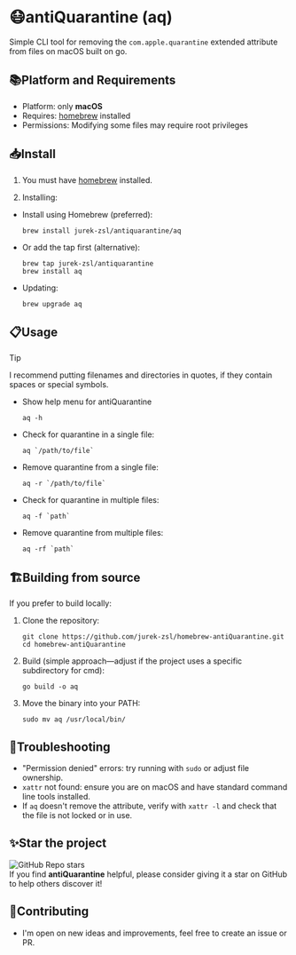 # 😷antiQuarantine (aq)

Simple CLI tool for removing the `com.apple.quarantine` extended attribute from files on macOS built on go.

## 📚Platform and Requirements

- Platform: only **macOS**
- Requires: [homebrew](https://brew.sh) installed
- Permissions: Modifying some files may require root privileges
  
## 📥Install

1. You must have [homebrew](https://brew.sh) installed.

2. Installing:
   
- Install using Homebrew (preferred):
  ```
  brew install jurek-zsl/antiquarantine/aq
  ```

- Or add the tap first (alternative):
  ```
  brew tap jurek-zsl/antiquarantine
  brew install aq
  ```
  
- Updating:
  ```
  brew upgrade aq
  ```
## 📋Usage

> [!TIP]
> I recommend putting filenames and directories in quotes, if they contain spaces or special symbols.


- Show help menu for antiQuarantine
  ```
  aq -h
  ```
- Check for quarantine in a single file:
  ```
  aq `/path/to/file`
  ```
- Remove quarantine from a single file:
  ```
  aq -r `/path/to/file`
  ```
- Check for quarantine in multiple files:
  ```
  aq -f `path`
  ```
- Remove quarantine from multiple files:
  ```
  aq -rf `path`
  ```

## 🏗️Building from source

If you prefer to build locally:

1. Clone the repository:
   ```
   git clone https://github.com/jurek-zsl/homebrew-antiQuarantine.git
   cd homebrew-antiQuarantine
   ```

2. Build (simple approach—adjust if the project uses a specific subdirectory for cmd):
   ```
   go build -o aq
   ```

3. Move the binary into your PATH:
   ```
   sudo mv aq /usr/local/bin/
   ```

## 🔧Troubleshooting

- "Permission denied" errors: try running with `sudo` or adjust file ownership.
- `xattr` not found: ensure you are on macOS and have standard command line tools installed.
- If `aq` doesn't remove the attribute, verify with `xattr -l` and check that the file is not locked or in use.

## ✨Star the project
![GitHub Repo stars](https://img.shields.io/github/stars/jurek-zsl/homebrew-antiQuarantine)
<br>
If you find **antiQuarantine** helpful, please consider giving it a star on GitHub to help others discover it!

## 🤝Contributing

- I'm open on new ideas and improvements, feel free to create an issue or PR.
